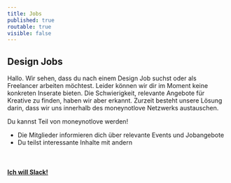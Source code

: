 ```yaml
---
title: Jobs
published: true
routable: true
visible: false
---
```


Design Jobs
---

Hallo. Wir sehen, dass du nach einem Design Job suchst oder als Freelancer arbeiten möchtest. Leider können wir dir im Moment keine konkreten Inserate bieten. Die Schwierigkeit, relevante Angebote für Kreative zu finden, haben wir aber erkannt. Zurzeit besteht unsere Lösung darin, dass wir uns innerhalb des moneynotlove Netzwerks austauschen. 

Du kannst Teil von moneynotlove werden! 
- Die Mitglieder informieren dich über relevante Events und Jobangebote
- Du teilst interessante Inhalte mit andern

<br>
<div class="button block--color-hard">
  <h4><a class="button--link" href="/signup">Ich will Slack!</a></h4>
</div>